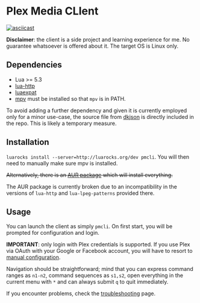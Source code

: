 # Plex Media CLIent

[![asciicast](https://asciinema.org/a/4KcXcaD2fZHNdbyAvugZBcziI.svg)](https://asciinema.org/a/4KcXcaD2fZHNdbyAvugZBcziI)

**Disclaimer**: the client is a side project and learning experience for me. No guarantee whatsoever is offered about it. The target OS is Linux only.

## Dependencies
* Lua >= 5.3
* [lua-http](https://github.com/daurnimator/lua-http)
* [luaexpat](http://www.keplerproject.org/luaexpat/)
* [mpv](https://mpv.io/) must be installed so that `mpv` is in PATH.

To avoid adding a further dependency and given it is currently employed only for a minor use-case, the source file 
from [dkjson](http://dkolf.de/src/dkjson-lua.fsl/home) is directly included in the repo. This is likely a temporary 
measure.

## Installation
`luarocks install --server=http://luarocks.org/dev pmcli`. You will then need to manually make sure mpv is installed.

~~Alternatively, there is an [AUR package](https://aur.archlinux.org/packages/pmcli-git/) which will install everything.~~

The AUR package is currently broken due to an incompatibility in the versions of `lua-http` and `lua-lpeg-patterns` provided there.

## Usage
You can launch the client as simply `pmcli`. 
On first start, you will be prompted for configuration and login.

**IMPORTANT**: only login with Plex credentials is supported. If you use Plex via OAuth with your Google or Facebook account, you will have to resort to [manual configuration](https://github.com/Aanok/pmcli/wiki).

Navigation should be straightforward; mind that you can express command ranges as `n1-n2`, command sequences as `s1,s2`, open everything in the current menu with `*` and can always submit `q` to quit immediately.

If you encounter problems, check the [troubleshooting](https://github.com/Aanok/pmcli/wiki/Troubleshooting) page.

